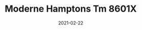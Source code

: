 ---
tags: 
  - "To Market"
  - "Loose Lay LVT"
  - "Acoustx"
title: "Moderne Hamptons Tm 8601X"
designer: "To Market"
image_primary: "img/8601%20FLOOR%20copy.jpg"
href: "https://www.tomkt.com/front-row-ballet"
description: "Size%3A%207.08%22%20X%2047.24%22%A0/%20Wear%20layer%3A%20.5mm%20%2820mil%29%20/%20Edge%3A%20Square%20/%20Thickness%3A%205.0mm%20%3D%A04.0mm%20Vinyl%20Top%20+%201.0mm%20AcoustX%20Sound%20Absorbing%20Backing%20/%20Sq.ft/Ctn%3A%2023.25%A0/%20Installation%3A%20Glue%20Down"
category: "loose-lay-lvt-acoustx"
subtitle: ""
manufacturer: "ToMarket"
slug: "/manufacturers/tomarket/loose-lay-lvt-acoustx/to-market-moderne-hamptons-tm-8601-x"
date: "2021-02-22"
---